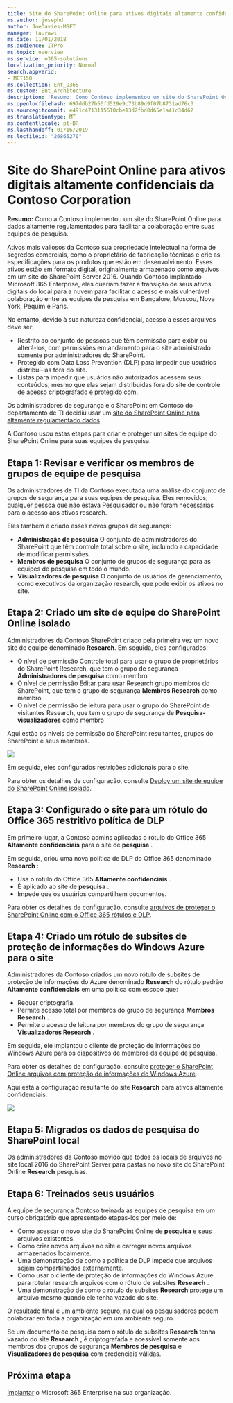 ```yaml
---
title: Site do SharePoint Online para ativos digitais altamente confidenciais da Contoso Corporation
ms.author: josephd
author: JoeDavies-MSFT
manager: laurawi
ms.date: 11/01/2018
ms.audience: ITPro
ms.topic: overview
ms.service: o365-solutions
localization_priority: Normal
search.appverid:
- MET150
ms.collection: Ent_O365
ms.custom: Ent_Architecture
description: 'Resumo: Como Contoso implementou um site do SharePoint Online para altamente regulamentados dados para facilitar a colaboração entre sua pesquisa equipes.'
ms.openlocfilehash: 697ddb27b56fd529e9c73b89d9f07b8731ad76c3
ms.sourcegitcommit: e491c4713115610cbe13d2fbd0d65e1a41c34d62
ms.translationtype: MT
ms.contentlocale: pt-BR
ms.lasthandoff: 01/16/2019
ms.locfileid: "26865270"
---
```

# <a name="sharepoint-online-site-for-highly-confidential-digital-assets-of-the-contoso-corporation"></a>Site do SharePoint Online para ativos digitais altamente confidenciais da Contoso Corporation

 **Resumo:** Como a Contoso implementou um site do SharePoint Online para dados altamente regulamentados para facilitar a colaboração entre suas equipes de pesquisa.
  
Ativos mais valiosos da Contoso sua propriedade intelectual na forma de segredos comerciais, como o proprietário de fabricação técnicas e crie as especificações para os produtos que estão em desenvolvimento. Esses ativos estão em formato digital, originalmente armazenado como arquivos em um site do SharePoint Server 2016. Quando Contoso implantado Microsoft 365 Enterprise, eles queriam fazer a transição de seus ativos digitais do local para a nuvem para facilitar o acesso e mais vulnerável colaboração entre as equipes de pesquisa em Bangalore, Moscou, Nova York, Pequim e Paris. 
  
No entanto, devido à sua natureza confidencial, acesso a esses arquivos deve ser:

- Restrito ao conjunto de pessoas que têm permissão para exibir ou alterá-los, com permissões em andamento para o site administrado somente por administradores do SharePoint. 
- Protegido com Data Loss Prevention (DLP) para impedir que usuários distribuí-las fora do site.
- Listas para impedir que usuários não autorizados acessem seus conteúdos, mesmo que elas sejam distribuídas fora do site de controle de acesso criptografado e protegido com.

Os administradores de segurança e o SharePoint em Contoso do departamento de TI decidiu usar um [site do SharePoint Online para altamente regulamentado dados](teams-sharepoint-online-sites-highly-regulated-data.md).
  
A Contoso usou estas etapas para criar e proteger um sites de equipe do SharePoint Online para suas equipes de pesquisa.

## <a name="step-1-reviewed-and-verified-the-members-of-research-team-groups"></a>Etapa 1: Revisar e verificar os membros de grupos de equipe de pesquisa

Os administradores de TI da Contoso executada uma análise do conjunto de grupos de segurança para suas equipes de pesquisa. Eles removidos, qualquer pessoa que não estava Pesquisador ou não foram necessárias para o acesso aos ativos research. 

Eles também e criado esses novos grupos de segurança:

- **Administração de pesquisa**  O conjunto de administradores do SharePoint que têm controle total sobre o site, incluindo a capacidade de modificar permissões.
- **Membros de pesquisa**  O conjunto de grupos de segurança para as equipes de pesquisa em todo o mundo.
- **Visualizadores de pesquisa**  O conjunto de usuários de gerenciamento, como executivos da organização research, que pode exibir os ativos no site.

## <a name="step-2-created-an-isolated-sharepoint-online-team-site"></a>Etapa 2: Criado um site de equipe do SharePoint Online isolado 

Administradores da Contoso SharePoint criado pela primeira vez um novo site de equipe denominado **Research**. Em seguida, eles configurados:

- O nível de permissão Controle total para usar o grupo de proprietários do SharePoint Research, que tem o grupo de segurança **Administradores de pesquisa** como membro
- O nível de permissão Editar para usar Research grupo membros do SharePoint, que tem o grupo de segurança **Membros Research** como membro
- O nível de permissão de leitura para usar o grupo do SharePoint de visitantes Research, que tem o grupo de segurança de **Pesquisa-visualizadores** como membro

Aqui estão os níveis de permissão do SharePoint resultantes, grupos do SharePoint e seus membros.

![](./media/contoso-sharepoint-online-site-for-highly-confidential-assets/spo-permissions.png)

Em seguida, eles configurados restrições adicionais para o site.

Para obter os detalhes de configuração, consulte [Deploy um site de equipe do SharePoint Online isolado](https://docs.microsoft.com/office365/enterprise/deploy-an-isolated-sharepoint-online-team-site).

## <a name="step-3-configured-the-site-for-a-restrictive-office-365-label-dlp-policy"></a>Etapa 3: Configurado o site para um rótulo do Office 365 restritivo política de DLP

Em primeiro lugar, a Contoso admins aplicadas o rótulo do Office 365 **Altamente confidenciais** para o site de **pesquisa** .

Em seguida, criou uma nova política de DLP do Office 365 denominado **Research** :

- Usa o rótulo do Office 365 **Altamente confidenciais** . 
- É aplicado ao site de **pesquisa** .
- Impede que os usuários compartilhem documentos.

Para obter os detalhes de configuração, consulte [arquivos de proteger o SharePoint Online com o Office 365 rótulos e DLP](https://docs.microsoft.com/office365/enterprise/protect-sharepoint-online-files-with-office-365-labels-and-dlp).

## <a name="step-4-created-an-azure-information-protection-sub-label-for-the-site"></a>Etapa 4: Criado um rótulo de subsites de proteção de informações do Windows Azure para o site

Administradores da Contoso criados um novo rótulo de subsites de proteção de informações do Azure denominado **Research** do rótulo padrão **Altamente confidenciais** em uma política com escopo que:

- Requer criptografia.
- Permite acesso total por membros do grupo de segurança **Membros Research** .
- Permite o acesso de leitura por membros do grupo de segurança **Visualizadores Research** .

Em seguida, ele implantou o cliente de proteção de informações do Windows Azure para os dispositivos de membros da equipe de pesquisa.

Para obter os detalhes de configuração, consulte [proteger o SharePoint Online arquivos com proteção de informações do Windows Azure](https://docs.microsoft.com/office365/enterprise/protect-sharepoint-online-files-with-azure-information-protection). 

Aqui está a configuração resultante do site **Research** para ativos altamente confidenciais.

![](./media/contoso-sharepoint-online-site-for-highly-confidential-assets/final-config.png)

## <a name="step-5-migrated-the-on-premises-sharepoint-research-data"></a>Etapa 5: Migrados os dados de pesquisa do SharePoint local

Os administradores da Contoso movido que todos os locais de arquivos no site local 2016 do SharePoint Server para pastas no novo site do SharePoint Online **Research** pesquisas.

## <a name="step-6-trained-their-users"></a>Etapa 6: Treinados seus usuários 

A equipe de segurança Contoso treinada as equipes de pesquisa em um curso obrigatório que apresentado etapas-los por meio de:

- Como acessar o novo site do SharePoint Online de **pesquisa** e seus arquivos existentes.
- Como criar novos arquivos no site e carregar novos arquivos armazenados localmente.
- Uma demonstração de como a política de DLP impede que arquivos sejam compartilhados externamente.
- Como usar o cliente de proteção de informações do Windows Azure para rotular research arquivos com o rótulo de subsites **Research** .
- Uma demonstração de como o rótulo de subsites **Research** protege um arquivo mesmo quando ele tenha vazado do site.

O resultado final é um ambiente seguro, na qual os pesquisadores podem colaborar em toda a organização em um ambiente seguro. 

Se um documento de pesquisa com o rótulo de subsites **Research** tenha vazado do site **Research** , é criptografada e acessível somente aos membros dos grupos de segurança **Membros de pesquisa** e **Visualizadores de pesquisa** com credenciais válidas.

## <a name="next-step"></a>Próxima etapa

[Implantar](deploy-microsoft-365-enterprise.md) o Microsoft 365 Enterprise na sua organização.

